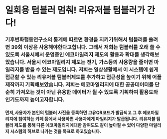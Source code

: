 # 일회용 텀블러 멈춰! 리유저블 텀블러가 간다!
<h3>기후변화행동연구소의 통계에 따르면 환경을 지키기위해서 텀블러를 쓸려면 39회 이상은 사용해야한다고합니다. 
그래서 저희는 텀블러를 오래 쓸 수 있도록 서울시에서 운영중인 에코마일리지 제도의 활용과 확대를 생각해보았습니다. 
서울시 에코마일리지 제도는 전기, 가스등의 사용량을 줄이면 마일리지를 받을 수 있는 제도입니다. 
저희는 일상생활에서 이 시스템에 쉽게 접근할 수 있는 리유저블 텀블러제도를 추가하고 접근성을 높이기 위해 어플 제작까지 기획해보았습니다. 
저희는 에코마일리지에 대한 공공데이터를 단순히 가져오는 것이 아닌 유용한 데이터가 될 수 있도록 기획하여 활용도와 인기도까지 높이고자합니다. 

  
<h4>먼저,사용자가 본인의 텀블러 사진을 등록하면 고유QR코드가 발급되고 그 후  에코마일리지에 참여하는 카페 등에서 사용하면 사용자에게 마일리지가 발급됩니다. 
  리유저블 텀블러 제도를 통해 다른 에코마일리지에대한 참여도도 같이 높아질 수 있어 다양한 마일리지 시스템의 허브로 나가는 것을 목표로 하고있습니다.
